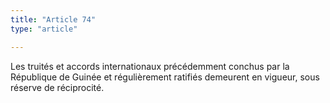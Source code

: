 ```yaml
---
title: "Article 74"
type: "article"

---
```




Les truités et accords internationaux précédemment conchus par la République de Guinée et régulièrement ratifiés demeurent en vigueur, sous réserve de réciprocité.
